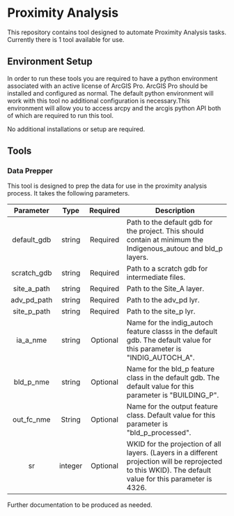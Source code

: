 # Proximity Analysis

This repository contains tool designed to automate Proximity Analysis tasks. Currently there is 1 tool available for use.

## Environment Setup

In order to run these tools you are required to have a python environment associated with an active license of ArcGIS Pro.
ArcGIS Pro should be installed and configured as normal. The default python environment will work with this tool no additional
configuration is necessary.This environment will allow you to access arcpy and the arcgis python API both of which are required 
to run this tool. 

No additional installations or setup are required.

## Tools

### Data Prepper

This tool is designed to prep the data for use in the proximity analysis process. It takes the following parameters.

|  Parameter  |  Type   | Required | Description                                                                                                                                               |
|:-----------:|:-------:|:--------:|-----------------------------------------------------------------------------------------------------------------------------------------------------------|
| default_gdb | string  | Required | Path to the default gdb for the project. This should contain at minimum the Indigenous_autouc and bld_p layers.                                           |
| scratch_gdb | string  | Required | Path to a scratch gdb for intermediate files.                                                                                                             |
| site_a_path | string  | Required | Path to the Site_A layer.                                                                                                                                 |
| adv_pd_path | string  | Required | Path to the adv_pd lyr.                                                                                                                                   |
| site_p_path | string  | Required | Path to the site_p lyr.                                                                                                                                   |
|  ia_a_nme   | string  | Optional | Name for the indig_autoch feature classs in the default gdb. The default value for this parameter is "INDIG_AUTOCH_A".                                    |
|  bld_p_nme  | string  | Optional | Name for the bld_p feature class in the default gdb. The default value for this parameter is "BUILDING_P".                                                |
| out_fc_nme  | String  | Optional | Name for the output feature class. Default value for this parameter is "bld_p_processed".                                                                 |
|     sr      | integer | Optional | WKID for the projection of all layers. (Layers in a different projection will be reprojected to this WKID). The default value for this parameter is 4326. |

Further documentation to be produced as needed.
